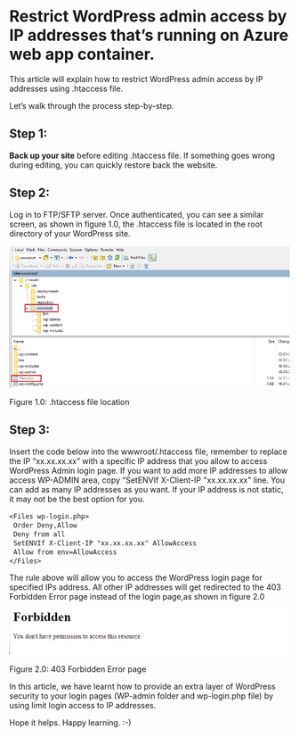 
Restrict WordPress admin access by IP addresses that’s running on Azure web app container.
=======
This article will explain how to restrict WordPress admin access by IP addresses using .htaccess file.

Let’s walk through the process step-by-step.

**Step 1:**
-----------

**Back up your site** before editing .htaccess file. If something goes wrong during editing, you can quickly restore back the website.

**Step 2:**
-----

Log in to FTP/SFTP server. Once authenticated, you can see a similar screen, as shown in figure 1.0, the .htaccess file is located in the root directory of your WordPress site.

 ![Image](/Restrict-WordPress-admin-access-by-IP/media/htaccess_file_location.jpg "icon")
 
  Figure 1.0: .htaccess file location

**Step 3:**
----

Insert the code below into the wwwroot/.htaccess file, remember to replace the IP “xx.xx.xx.xx” with a specific IP address that you allow to access WordPress Admin login page. If you want to add more IP addresses to allow access WP-ADMIN area, copy “SetENVIf X-Client-IP "xx.xx.xx.xx" line. You can add as many IP addresses as you want. If your IP address is not static, it may not be the best option for you.
```
<Files wp-login.php>
 Order Deny,Allow
 Deny from all
 SetENVIf X-Client-IP "xx.xx.xx.xx" AllowAccess
 Allow from env=AllowAccess
</Files>
```


The rule above will allow you to access the WordPress login page for specified IPs address. All other IP addresses will get redirected to the 403 Forbidden Error page instead of the login page,as shown in figure 2.0

 ![Image](/Restrict-WordPress-admin-access-by-IP/media/403_Forbidden_err_page.jpg "icon")
 
 Figure 2.0: 403 Forbidden Error page
 
 In this article, we have learnt how to provide an extra layer of WordPress security to your login pages (WP-admin folder and wp-login.php file) by using limit login access to IP addresses.
 
 
Hope it helps. Happy learning. :-) 

 
